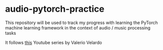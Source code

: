 # audio-pytorch-practice
This repository will be used to track my progress with learning the PyTorch machine learning framework in the context of audio / music processing tasks

It follows [this](https://www.youtube.com/playlist?list=PL-wATfeyAMNoirN4idjev6aRu8ISZYVWm) Youtube series by Valerio Velardo
